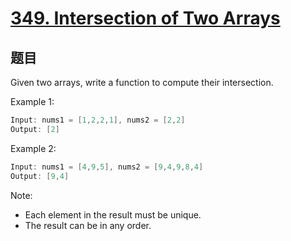 # [349. Intersection of Two Arrays](https://leetcode.com/problems/intersection-of-two-arrays/)

## 题目

Given two arrays, write a function to compute their intersection.


Example 1:

```c
Input: nums1 = [1,2,2,1], nums2 = [2,2]
Output: [2]
```

Example 2:

```c
Input: nums1 = [4,9,5], nums2 = [9,4,9,8,4]
Output: [9,4]
```

Note:

- Each element in the result must be unique.
- The result can be in any order.
